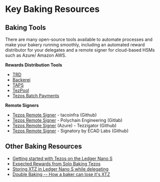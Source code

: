# Key Baking Resources

## Baking Tools

There are many open-source tools available to automate processes and make your bakery running smoothly, including an automated reward distributor for your delegates and a remote signer for cloud-based HSMs such as Azure/ Amazon AWS.

**Rewards Distribution Tools**

* [TRD](https://github.com/tezos-reward-distributor-organization/tezos-reward-distributor)
* [Backerei](https://github.com/cryptiumlabs/backerei)
* [TAPS](https://github.com/TezosRio/taps) 
* [TezPool](https://github.com/dakk/tezpool)
* [Tezos Batch Payments](https://github.com/figment-networks/tezos-batch-payments)

**Remote Signers**

* [Tezos Remote Signer](https://github.com/tacoinfra/remote-signer) - tacoinfra \(Github\)
* [Tezos Remote Signer](https://gitlab.com/polychainlabs/tezos-hsm-signer) - Polychain Engineering \(Gitlab\)
* [Tezos Remote Signer](https://github.com/tezzigator/azure-tezos-signer) \(Azure\) - Tezzigator \(Github\)
* [Tezos Remote Signer](https://github.com/ecadlabs/signatory) - Signatory by ECAD Labs \(Github\)

## Other Baking Resources

* [Getting started with Tezos on the Ledger Nano S](https://medium.com/@obsidian.systems/getting-started-with-tezos-on-the-ledger-nano-s-c011517b0f3c)
* [Expected Rewards from Solo Baking Tezos](https://medium.com/cryptium/coquito-tezem-ergo-sum-expected-rewards-from-solo-baking-tezos-fcb4616b97dc)
* [Storing XTZ in Ledger Nano S while delegating](https://www.ledger.com/tezos-wallet)
* [Double Baking -- How a baker can lose it's XTZ](https://medium.com/cryptium/half-baked-is-always-better-than-double-baked-what-is-at-stake-in-the-tezos-protocol-6619ce4a5f87)


